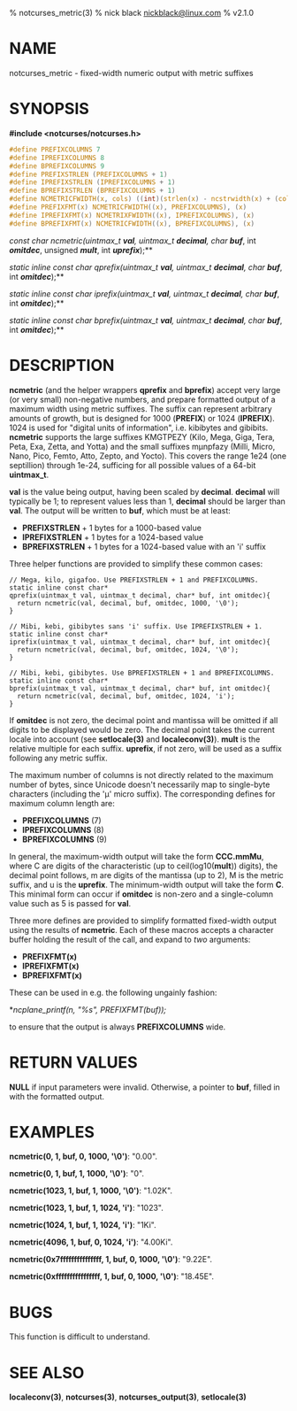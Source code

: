 % notcurses_metric(3)
% nick black <nickblack@linux.com>
% v2.1.0

# NAME

notcurses_metric - fixed-width numeric output with metric suffixes

# SYNOPSIS

**#include <notcurses/notcurses.h>**

```c
#define PREFIXCOLUMNS 7
#define IPREFIXCOLUMNS 8
#define BPREFIXCOLUMNS 9
#define PREFIXSTRLEN (PREFIXCOLUMNS + 1)
#define IPREFIXSTRLEN (IPREFIXCOLUMNS + 1)
#define BPREFIXSTRLEN (BPREFIXCOLUMNS + 1)
#define NCMETRICFWIDTH(x, cols) ((int)(strlen(x) - ncstrwidth(x) + (cols)))
#define PREFIXFMT(x) NCMETRICFWIDTH((x), PREFIXCOLUMNS), (x)
#define IPREFIXFMT(x) NCMETRIXFWIDTH((x), IPREFIXCOLUMNS), (x)
#define BPREFIXFMT(x) NCMETRICFWIDTH((x), BPREFIXCOLUMNS), (x)
```

**const char* ncmetric(uintmax_t ***val***, uintmax_t ***decimal***, char* ***buf***, int ***omitdec***, unsigned ***mult***, int ***uprefix***);**

**static inline const char* qprefix(uintmax_t ***val***, uintmax_t ***decimal***, char* ***buf***, int ***omitdec***);**

**static inline const char* iprefix(uintmax_t ***val***, uintmax_t ***decimal***, char* ***buf***, int ***omitdec***);**

**static inline const char* bprefix(uintmax_t ***val***, uintmax_t ***decimal***, char* ***buf***, int ***omitdec***);**

# DESCRIPTION

**ncmetric** (and the helper wrappers **qprefix** and **bprefix**) accept
very large (or very small) non-negative numbers, and prepare formatted output
of a maximum width using metric suffixes. The suffix can represent arbitrary
amounts of growth, but is designed for 1000 (**PREFIX**) or 1024
(**IPREFIX**). 1024 is used for "digital units of information", i.e. kibibytes
and gibibits. **ncmetric** supports the large suffixes KMGTPEZY (Kilo, Mega,
Giga, Tera, Peta, Exa, Zetta, and Yotta) and the small suffixes mµnpfazy
(Milli, Micro, Nano, Pico, Femto, Atto, Zepto, and Yocto). This covers the
range 1e24 (one septillion) through 1e-24, sufficing for all possible values of
a 64-bit **uintmax_t**.

**val** is the value being output, having been scaled by **decimal**.
**decimal** will typically be 1; to represent values less than 1, **decimal**
should be larger than **val**. The output will be written to **buf**, which
must be at least:

* **PREFIXSTRLEN** + 1 bytes for a 1000-based value
* **IPREFIXSTRLEN** + 1 bytes for a 1024-based value
* **BPREFIXSTRLEN** + 1 bytes for a 1024-based value with an 'i' suffix

Three helper functions are provided to simplify these common cases:

```
// Mega, kilo, gigafoo. Use PREFIXSTRLEN + 1 and PREFIXCOLUMNS.
static inline const char*
qprefix(uintmax_t val, uintmax_t decimal, char* buf, int omitdec){
  return ncmetric(val, decimal, buf, omitdec, 1000, '\0');
}

// Mibi, kebi, gibibytes sans 'i' suffix. Use IPREFIXSTRLEN + 1.
static inline const char*
iprefix(uintmax_t val, uintmax_t decimal, char* buf, int omitdec){
  return ncmetric(val, decimal, buf, omitdec, 1024, '\0');
}

// Mibi, kebi, gibibytes. Use BPREFIXSTRLEN + 1 and BPREFIXCOLUMNS.
static inline const char*
bprefix(uintmax_t val, uintmax_t decimal, char* buf, int omitdec){
  return ncmetric(val, decimal, buf, omitdec, 1024, 'i');
}
```

If **omitdec** is not zero, the decimal point and mantissa will be
omitted if all digits to be displayed would be zero. The decimal point takes
the current locale into account (see **setlocale(3)** and **localeconv(3)**).
**mult** is the relative multiple for each suffix. **uprefix**, if not zero,
will be used as a suffix following any metric suffix.

The maximum number of columns is not directly related to the maximum number of
bytes, since Unicode doesn't necessarily map to single-byte characters
(including the 'µ' micro suffix). The corresponding defines for maximum column
length are:

* **PREFIXCOLUMNS** (7)
* **IPREFIXCOLUMNS** (8)
* **BPREFIXCOLUMNS** (9)

In general, the maximum-width output will take the form **CCC.mmMu**, where C
are digits of the characteristic (up to ceil(log10(**mult**)) digits), the
decimal point follows, m are digits of the mantissa (up to 2), M is the metric
suffix, and u is the **uprefix**. The minimum-width output will take the form
**C**. This minimal form can occur if **omitdec** is non-zero and a
single-column value such as 5 is passed for **val**.

Three more defines are provided to simplify formatted fixed-width output using
the results of **ncmetric**. Each of these macros accepts a character buffer
holding the result of the call, and expand to *two* arguments:

* **PREFIXFMT(x)**
* **IPREFIXFMT(x)**
* **BPREFIXFMT(x)**

These can be used in e.g. the following ungainly fashion:

**ncplane_printf(n, "%*s", PREFIXFMT(buf));**

to ensure that the output is always **PREFIXCOLUMNS** wide.

# RETURN VALUES

**NULL** if input parameters were invalid. Otherwise, a pointer to **buf**,
filled in with the formatted output.

# EXAMPLES

**ncmetric(0, 1, buf, 0, 1000, '\0')**: "0.00".

**ncmetric(0, 1, buf, 1, 1000, '\0')**: "0".

**ncmetric(1023, 1, buf, 1, 1000, '\0')**: "1.02K".

**ncmetric(1023, 1, buf, 1, 1024, 'i')**: "1023".

**ncmetric(1024, 1, buf, 1, 1024, 'i')**: "1Ki".

**ncmetric(4096, 1, buf, 0, 1024, 'i')**: "4.00Ki".

**ncmetric(0x7fffffffffffffff, 1, buf, 0, 1000, '\0')**: "9.22E".

**ncmetric(0xffffffffffffffff, 1, buf, 0, 1000, '\0')**: "18.45E".

# BUGS

This function is difficult to understand.

# SEE ALSO

**localeconv(3)**,
**notcurses(3)**,
**notcurses_output(3)**,
**setlocale(3)**
